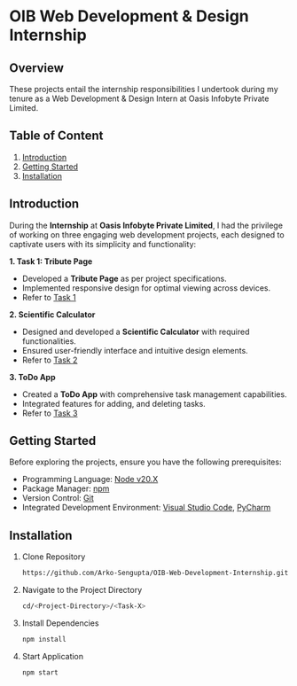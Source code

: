 # OIB Web Development & Design Internship
## Overview
These projects entail the internship responsibilities I undertook during my tenure as a Web Development & Design Intern at Oasis Infobyte Private Limited.

## Table of Content
1. [Introduction](#introduction)
2. [Getting Started](#getting-started)
3. [Installation](#installation)

## Introduction
During the **Internship** at **Oasis Infobyte Private Limited**, I had the privilege of working on three engaging web development projects, each designed to captivate users with its simplicity and functionality:

**1. Task 1: Tribute Page**
- Developed a **Tribute Page** as per project specifications.
- Implemented responsive design for optimal viewing across devices.
- Refer to [Task 1](https://github.com/Arko-Sengupta/OIB-Web-Development-Internship/tree/main/Task%201%20-%20Tribute%20Vault)

**2. Scientific Calculator**
- Designed and developed a **Scientific Calculator** with required functionalities.
- Ensured user-friendly interface and intuitive design elements.
- Refer to [Task 2](https://github.com/Arko-Sengupta/OIB-Web-Development-Internship/tree/main/Task%202%20-%20Scientific%20Calculator)

**3. ToDo App**
- Created a **ToDo App** with comprehensive task management capabilities.
- Integrated features for adding, and deleting tasks.
- Refer to [Task 3](https://github.com/Arko-Sengupta/OIB-Web-Development-Internship/tree/main/Task%203%20-%20ToDo%20App)

## Getting Started
Before exploring the projects, ensure you have the following prerequisites:
- Programming Language: [Node v20.X](https://nodejs.org/en/blog/release/v20.11.0)
- Package Manager: [npm](https://www.npmjs.com/)
- Version Control: [Git](https://git-scm.com/)
- Integrated Development Environment: [Visual Studio Code](https://code.visualstudio.com/), [PyCharm](https://www.jetbrains.com/pycharm/)

## Installation
1. Clone Repository
   ```bash
   https://github.com/Arko-Sengupta/OIB-Web-Development-Internship.git
   ```

2. Navigate to the Project Directory
   ```bash
   cd/<Project-Directory>/<Task-X>
   ```

3. Install Dependencies
   ```bash
   npm install
   ```

4. Start Application
   ```bash
   npm start
   ```
